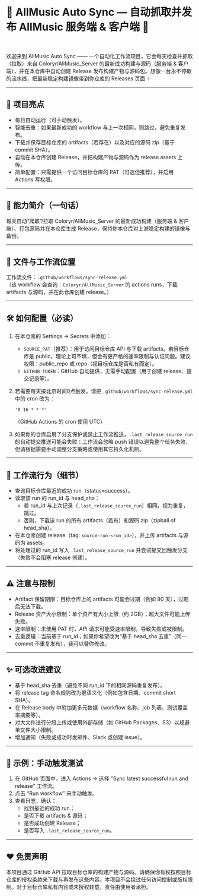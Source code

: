 # 🎵 AllMusic Auto Sync — 自动抓取并发布 AllMusic 服务端 & 客户端 🚀
<br>

欢迎来到 AllMusic Auto Sync —— 一个自动化工作流项目，它会每天检查并抓取（拉取）来自 Coloryr/AllMusic_Server 的最新成功构建与源码（服务端 & 客户端），并在本仓库中自动创建 Release 发布构建产物与源码包。想像一台永不停歇的流水线，把最新稳定构建镜像带到你仓库的 Releases 页面 ✨

---

## 🌈 项目亮点

- 每日自动运行（可手动触发）。
- 智能去重：如果最新成功的 workflow 与上一次相同，则跳过，避免重复发布。
- 下载并保存目标仓库的 artifacts（若存在）以及对应的源码 zip（基于 commit SHA）。
- 自动在本仓库创建 Release，并把构建产物与源码作为 release assets 上传。
- 简单配置：只需提供一个访问目标仓库的 PAT（可选但推荐），并启用 Actions 写权限。

---

## 🔧 能力简介（一句话）

每天自动“爬取”/拉取 Coloryr/AllMusic_Server 的最新成功构建（服务端 & 客户端）、打包源码并在本仓库生成 Release，保持你本仓库对上游稳定构建的镜像与备份。

---

## 📁 文件与工作流位置

工作流文件：`.github/workflows/sync-release.yml`  
（该 workflow 会查询：`Coloryr/AllMusic_Server` 的 actions runs，下载 artifacts 与源码，并在此仓库创建 release。）

---

## 🛠 如何配置（必读）

1. 在本仓库的 Settings → Secrets 中添加：
   - `SOURCE_PAT`（推荐）：用于访问目标仓库 API 与下载 artifacts。若目标仓库是 public，理论上可不填，但会有更严格的速率限制与认证问题。建议权限：public_repo 或 repo（视目标仓库是否私有而定）。
   - `GITHUB_TOKEN`：GitHub 自动提供，无需手动配置（用于创建 release、提交记录等）。

2. 若需要每天按北京时间0点触发，请把 `.github/workflows/sync-release.yml` 中的 cron 改为：
   ```
   '0 16 * * *'
   ```
   （GitHub Actions 的 cron 使用 UTC）

3. 如果你的仓库启用了分支保护或禁止工作流推送，`.last_release_source_run` 的自动提交推送可能会失败；工作流会忽略 push 错误以避免整个任务失败，但请根据需要手动调整分支策略或使用其它持久化机制。

---

## 🧭 工作流行为（细节）

- 查询目标仓库最近的成功 run（status=success）。
- 读取该 run 的 run_id 与 head_sha：
  - 若 run_id 与上次记录（`.last_release_source_run`）相同，视为重复，跳过。
  - 否则，下载该 run 的所有 artifacts（若有）和源码 zip（zipball of head_sha）。
- 在本仓库创建 release（tag: `source-run-<run_id>`），并上传 artifacts 与源码为 assets。
- 将处理过的 run_id 写入 `.last_release_source_run` 并尝试提交回触发分支（失败不会阻塞 release 创建）。

---

## ⚠️ 注意与限制

- Artifact 保留期限：目标仓库上的 artifacts 可能会过期（例如 90 天），过期后无法下载。
- Release 资产大小限制：单个资产有大小上限（约 2GB）；超大文件可能上传失败。
- 速率限制：未使用 PAT 时，API 请求可能受速率限制，导致失败或被限制。
- 去重逻辑：当前基于 run_id；如果你希望改为“基于 head_sha 去重”（同一 commit 不重复发布），我可以替你修改。

---

## ✨ 可选改进建议

- 基于 head_sha 去重（避免不同 run_id 下的相同源码重复发布）。
- 将 release tag 命名规则改为更语义化（例如包含日期、commit short SHA）。
- 在 Release body 中附加更多元数据（workflow 名称、job 列表、测试覆盖率摘要等）。
- 对大文件进行分段上传或使用外部存储（如 GitHub Packages、S3）以规避单文件大小限制。
- 增加通知（失败或成功时发邮件、Slack 或创建 issue）。

---

## 🧾 示例：手动触发测试

1. 在 GitHub 页面中，进入 Actions → 选择 "Sync latest successful run and release" 工作流。
2. 点击 “Run workflow” 来手动触发。
3. 查看日志，确认：
   - 找到最近的成功 run；
   - 是否下载 artifacts & 源码；
   - 是否成功创建 Release；
   - 是否写入 `.last_release_source_run`。

---

## ❤️ 免责声明

本项目通过 GitHub API 拉取目标仓库的构建产物与源码。请确保你有权按照目标仓库的授权条款来下载与再发布这些内容。本项目不会绕过任何访问控制或版权限制。对于目标仓库私有内容或未授权转载，责任由使用者承担。
